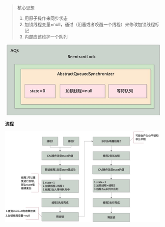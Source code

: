 >核心思想
>
>1. 用原子操作来同步状态
>2. 加锁线程变量=null，通过（阻塞或者唤醒一个线程）来修改加锁线程标记
>3. 内部应该维护一个队列

<img src="images/AQS.png" style="zoom: 67%;" >

**流程**

<img src="images/AQS流程.png">
